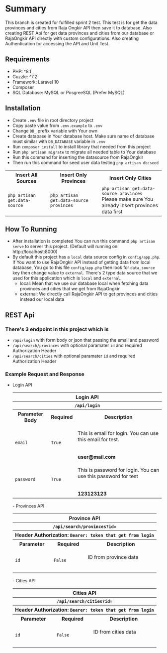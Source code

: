 # Summary
This branch is created for fulfilled sprint 2 test. This test is for get the data provinces and cities from Raja Ongkir API then save it to database. Also creating REST Api for get data provinces and cities from our database or RajaOngkir API directly with custom configurations. Also creating Authentication for accessing the API and Unit Test.

## Requirements
- PHP: ^8.1
- Guzzle: ^7.2
- Framework: Laravel 10
- Composer
- SQL Database: MySQL or PosgreeSQL (Prefer MySQL)

## Installation
- Create `.env` file in root directory project
- Copy paste value from `.env.example` to `.env`
- Change `DB_` prefix variable with Your own
- Create database in Your database host. Make sure name of database must similar with `DB_DATABASE` variable in `.env`
- Run `composer install` to install library that needed from this project
- Run `php artisan migrate` to migrate all needed table to Your database
- Run this command for inserting the datasource from RajaOngkir
- Then run this command for seed user data testing `php artisan db:seed`
<table width="100%">
  <tr>
    <th>Insert All Sources</th>
    <th>Insert Only Provinces</th>
    <th>Insert Only Cities</th>
  </tr>
  <tr>
    <td>
        <code>php artisan get:data-source</code>
    </td>
    <td>
        <code>php artisan get:data-source provinces</code>
    </td>
    <td>
        <code>php artisan get:data-source provinces</code> <br />
        <span>Please make sure You already insert provinces data first</span>
    </td>
  </tr>
</table>

## How To Running
- After installation is completed You can run this command `php artisan serve` to server this project. (Default will running on: http://localhost:8000)
- By default this project has a `local` data source config in `config/app.php`. If You want to use RajaOngkir API instead of getting data from local database, You go to this file `config/app.php` then look for `data_source` key then change value to `external`.
  There's 2 type data source that we used for this application which is `local` and `external`.
   - local: Mean that we use our database local when fetching data provinces and cities that we get from RajaOngkir
   - external: We directly call RajaOngkir API to get provinces and cities instead our local data
  
## REST Api
### There's 3 endpoint in this project which is
- `/api/login` with form body or json that passing the email and password
- `/api/search/provinces` with optional paramater `id` and required Authorization Header
- `/api/search/cities` with optional paramater `id` and required Authorization Header
### Example Request and Response
- Login API
  <table width="100%">
  <tr>
    <th colspan="3" align="center">Login API</th>
  </tr>
  <tr>
    <th colspan="3" align="center"><code>/api/login</code></th>
  </tr>
  <tr>
    <th>Parameter Body</th>
    <th>Required</th>
    <th>Description</th>
  </tr>
  <tr>
    <td>
        <code>email</code>
    </td>
    <td>
        <code>True</code>
    </td>
    <td>
        <p>This is email for login. You can use this email for test.</p> <br />
        <b>user@mail.com</b>
    </td>
  </tr>
  <tr>
    <td>
        <code>password</code>
    </td>
    <td>
        <code>True</code>
    </td>
    <td>
        <p>This is password for login. You can use this password for test</p> <br />
        <b>123123123</b>
    </td>
  </tr>
</table>
- Provinces API
  <table width="100%">
  <tr>
    <th colspan="3" align="center">Province API</th>
  </tr>
  <tr>
    <th colspan="3" align="center"><code>/api/search/provinces?id=</code></th>
  </tr>
  <tr>
    <th colspan="3" align="center">Header Authorization: <code>Bearer: token that get from login</code></th>
  </tr>
  <tr>
    <th>Parameter</th>
    <th>Required</th>
    <th>Description</th>
  </tr>
  <tr>
    <td>
        <code>id</code>
    </td>
    <td>
        <code>False</code>
    </td>
    <td>
        <p>ID from province data</p> <br />
    </td>
  </tr>
</table>
- Cities API
  <table width="100%">
  <tr>
    <th colspan="3" align="center">Cities API</th>
  </tr>
  <tr>
    <th colspan="3" align="center"><code>/api/search/cities?id=</code></th>
  </tr>
  <tr>
    <th colspan="3" align="center">Header Authorization: <code>Bearer: token that get from login</code></th>
  </tr>
  <tr>
    <th>Parameter</th>
    <th>Required</th>
    <th>Description</th>
  </tr>
  <tr>
    <td>
        <code>id</code>
    </td>
    <td>
        <code>False</code>
    </td>
    <td>
        <p>ID from cities data</p> <br />
    </td>
  </tr>
</table>
 
